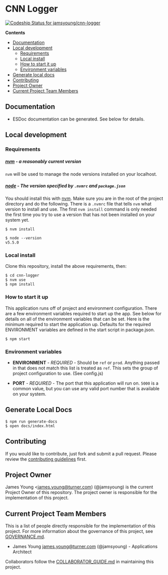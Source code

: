 # CNN Logger

[ ![Codeship Status for jamsyoung/cnn-logger](https://codeship.com/projects/d62d3a00-a5c6-0133-99a9-1eb0603110e7/status?branch=master)](https://codeship.com/projects/129713)

**Contents**

- [Documentation](#documentation)
- [Local development](#local-development)
  - [Requirements](#requirements)
  - [Local install](#local-install)
  - [How to start it up](#how-to-start-it-up)
  - [Environment variables](#environment-variables)
- [Generate local docs](#generate-local-docs)
- [Contributing](#contributing)
- [Project Owner](#project-owner)
- [Current Project Team Members](#current-project-team-members)



## Documentation

- ESDoc documentation can be generated.  See below for details.


## Local development


### Requirements


##### [nvm][nvm] - a reasonably current version

`nvm` will be used to manage the node versions installed on your
localhost.


##### [node](https://nodejs.org) - The version specified by `.nvmrc` and `package.json`

You should install this with [nvm][nvm]. Make sure you are in the root of the
project directory and do the following.  There is a `.nvmrc` file that tells
`nvm` what version to install and use.  The first `nvm install` command is only
needed the first time you try to use a version that has not been installed on
your system yet.

```shell
$ nvm install

$ node --version
v5.5.0
```


### Local install

Clone this repository, install the above requirements, then:

```shell
$ cd cnn-logger
$ nvm use
$ npm install
```


### How to start it up

This application runs off of project and environment configuration.  There are
a few environment variables required to start up the app.  See below for details
on all of the environment variables that can be set.  Here is the minimum
required to start the application up.  Defaults for the required ENVIRONMENT
variables are defined in the start script in package.json.

```shell
$ npm start
```


### Environment variables

- **ENVIRONMENT** - _REQUIRED_ - Should be `ref` or `prod`.  Anything
  passed in that does not match this list is treated as `ref`.  This sets the
  group of project configuration to use. (See config.js)

- **PORT** - _REQUIRED_ - The port that this application will run on.  `5000` is
  a common value, but you can use any valid port number that is available on
  your system.


## Generate Local Docs

```shell
$ npm run generate-docs
$ open docs/index.html
```


## Contributing

If you would like to contribute, just fork and submit a pull request.  Please
review the [contributing guidelines](./CONTRIBUTING.md) first.


## Project Owner

James Young <james.young@turner.com) (@jamsyoung) is the current Project Owner
of this repository.  The project owner is responsible for the implementation of
this project.


## Current Project Team Members

This is a list of people directly responsible for the implementation of this
project.  For more information about the governance of this project, see
[GOVERNANCE.md](./GOVERNANCE.md).

- James Young <james.young@turner.com> (@jamsyoung) - Applications Architect

Collaborators follow the [COLLABORATOR_GUIDE.md](./COLLABORATOR_GUIDE.md) in
maintaining this project.




[nvm]: https://github.com/creationix/nvm
